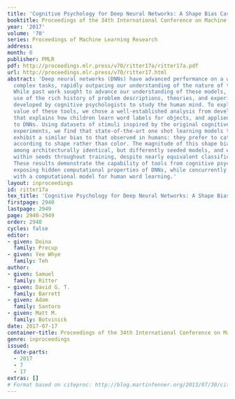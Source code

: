 ```yaml
---
title: 'Cognitive Psychology for Deep Neural Networks: A Shape Bias Case Study'
booktitle: Proceedings of the 34th International Conference on Machine Learning
year: '2017'
volume: '70'
series: Proceedings of Machine Learning Research
address: 
month: 0
publisher: PMLR
pdf: http://proceedings.mlr.press/v70/ritter17a/ritter17a.pdf
url: http://proceedings.mlr.press/v70/ritter17.html
abstract: 'Deep neural networks (DNNs) have advanced performance on a wide range of
  complex tasks, rapidly outpacing our understanding of the nature of their solutions.
  While past work sought to advance our understanding of these models, none has made
  use of the rich history of problem descriptions, theories, and experimental methods
  developed by cognitive psychologists to study the human mind. To explore the potential
  value of these tools, we chose a well-established analysis from developmental psychology
  that explains how children learn word labels for objects, and applied that analysis
  to DNNs. Using datasets of stimuli inspired by the original cognitive psychology
  experiments, we find that state-of-the-art one shot learning models trained on ImageNet
  exhibit a similar bias to that observed in humans: they prefer to categorize objects
  according to shape rather than color. The magnitude of this shape bias varies greatly
  among architecturally identical, but differently seeded models, and even fluctuates
  within seeds throughout training, despite nearly equivalent classification performance.
  These results demonstrate the capability of tools from cognitive psychology for
  exposing hidden computational properties of DNNs, while concurrently providing us
  with a computational model for human word learning.'
layout: inproceedings
id: ritter17a
tex_title: 'Cognitive Psychology for Deep Neural Networks: A Shape Bias Case Study'
firstpage: 2940
lastpage: 2949
page: 2940-2949
order: 2940
cycles: false
editor:
- given: Doina
  family: Precup
- given: Yee Whye
  family: Teh
author:
- given: Samuel
  family: Ritter
- given: David G. T.
  family: Barrett
- given: Adam
  family: Santoro
- given: Matt M.
  family: Botvinick
date: 2017-07-17
container-title: Proceedings of the 34th International Conference on Machine Learning
genre: inproceedings
issued:
  date-parts:
  - 2017
  - 7
  - 17
extras: []
# Format based on citeproc: http://blog.martinfenner.org/2013/07/30/citeproc-yaml-for-bibliographies/
---
```

